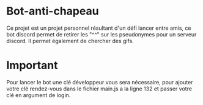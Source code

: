 # Bot-anti-chapeau
Ce projet est un projet personnel résultant d'un défi lancer entre amis, ce bot discord permet de retirer les "^^" sur les pseudonymes pour un serveur discord. Il permet également de chercher des gifs.

# Important
Pour lancer le bot une clé développeur vous sera nécessaire, pour ajouter votre clé rendez-vous dans le fichier main.js a la ligne 132 et passer votre clé en argument de login.